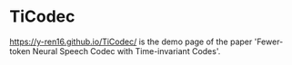 # TiCodec
https://y-ren16.github.io/TiCodec/ is the demo page of the paper 'Fewer-token Neural Speech Codec with Time-invariant Codes'.
